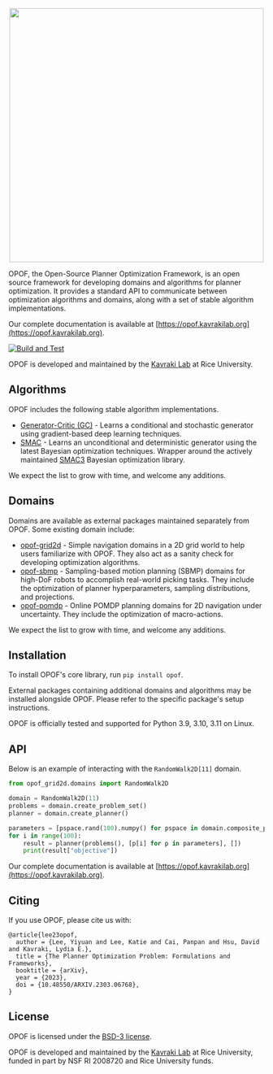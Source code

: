 <p align="center">
    <img src="https://github.com/opoframework/opof/blob/master/docs/_static/img/banner.svg?raw=true" width="500px"/>
</p>

OPOF, the Open-Source Planner Optimization Framework, is an open source framework for developing domains and algorithms for planner optimization. It provides a standard API to communicate between optimization algorithms and domains, along with a set of stable algorithm implementations. 

Our complete documentation is available at [https://opof.kavrakilab.org](https://opof.kavrakilab.org).

[![Build and Test](https://github.com/opoframework/opof/actions/workflows/build_and_test.yml/badge.svg)](https://github.com/opoframework/opof/actions/workflows/build_and_test.yml)

OPOF is developed and maintained by the [Kavraki Lab](https://kavrakilab.org) at Rice University.

## Algorithms

OPOF includes the following stable algorithm implementations. 

* [Generator-Critic (GC)](https://opof.kavrakilab.org/algorithms/GC.html) - Learns a conditional and stochastic generator using gradient-based deep learning techniques.
* [SMAC](https://opof.kavrakilab.org/algorithms/SMAC.html) - Learns an unconditional and deterministic generator using the latest Bayesian optimization techniques. Wrapper around the actively maintained [SMAC3](https://github.com/automl/SMAC3) Bayesian optimization library. 

We expect the list to grow with time, and welcome any additions.

## Domains

Domains are available as external packages maintained separately from OPOF. Some existing domain include:

* [opof-grid2d](https://github.com/opoframework/opof-grid2d) - Simple navigation domains in a 2D grid world to help users familiarize with OPOF. They also act as a sanity check for developing optimization algorithms.
* [opof-sbmp](https://github.com/opoframework/opof-sbmp) - Sampling-based motion planning (SBMP) domains for high-DoF robots to accomplish real-world picking tasks. They include the optimization of planner hyperparameters, sampling distributions, and projections.
* [opof-pomdp](https://github.com/opoframework/opof-pomdp) - Online POMDP planning domains for 2D navigation under uncertainty. They include the optimization of macro-actions.

We expect the list to grow with time, and welcome any additions.

## Installation

To install OPOF's core library, run `pip install opof`.

External packages containing additional domains and algorithms may be installed alongside OPOF. Please refer to the specific package's setup instructions.

OPOF is officially tested and supported for Python 3.9, 3.10, 3.11 on Linux.

## API
Below is an example of interacting with the `RandomWalk2D[11]` domain. 

```python
from opof_grid2d.domains import RandomWalk2D

domain = RandomWalk2D(11)
problems = domain.create_problem_set()
planner = domain.create_planner()

parameters = [pspace.rand(100).numpy() for pspace in domain.composite_parameter_space()]
for i in range(100):
    result = planner(problems(), [p[i] for p in parameters], [])
    print(result["objective"])
```

Our complete documentation is available at [https://opof.kavrakilab.org](https://opof.kavrakilab.org).

## Citing
If you use OPOF, please cite us with:

```
@article{lee23opof,
  author = {Lee, Yiyuan and Lee, Katie and Cai, Panpan and Hsu, David and Kavraki, Lydia E.},
  title = {The Planner Optimization Problem: Formulations and Frameworks},
  booktitle = {arXiv},
  year = {2023},
  doi = {10.48550/ARXIV.2303.06768},
}
```

## License

OPOF is licensed under the [BSD-3 license](https://github.com/opoframework/opof/blob/master/LICENSE.md).

OPOF is developed and maintained by the [Kavraki Lab](https://www.kavrakilab.org/) at Rice University, funded in part by NSF RI 2008720 and Rice University funds.
